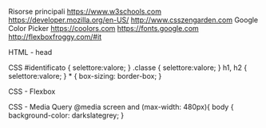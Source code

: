 Risorse principali 
    https://www.w3schools.com
    https://developer.mozilla.org/en-US/
    http://www.csszengarden.com
    Google Color Picker
    https://coolors.com
    https://fonts.google.com
    http://flexboxfroggy.com/#it



HTML - head
    <link rel="stylesheet" href="css/master.css">

CSS 
    #identificato { selettore:valore; }
    .classe { selettore:valore; }
    h1, h2 { selettore:valore; }
    * { box-sizing: border-box; }

CSS - Flexbox
    <div class="container-flex">

CSS - Media Query
    @media screen and (max-width: 480px){ body { background-color: darkslategrey; }

    
